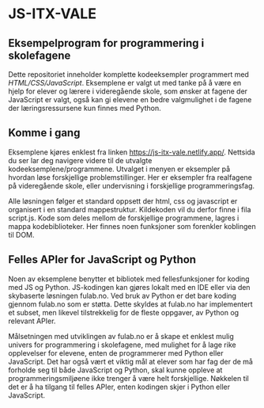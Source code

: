 # JS-ITX-VALE
 
## Eksempelprogram for programmering i skolefagene

Dette repositoriet inneholder komplette kodeeksempler programmert med *HTML/CSS/JavaScript*. Eksemplene er valgt ut med tanke på å være en hjelp for elever og lærere i videregående skole, som ønsker at fagene der JavaScript er valgt, også kan gi elevene en bedre valgmulighet i de fagene der læringsressursene kun finnes med Python.

## Komme i gang
Eksemplene kjøres enklest fra linken https://js-itx-vale.netlify.app/. Nettsida du ser lar deg navigere videre til de utvalgte kodeeksemplene/programmene. Utvalget i menyen er eksempler på hvordan løse forskjellige problemstillinger. Her er eksempler fra  realfagene på videregående skole, eller undervisning i forskjellige programmeringsfag. 

Alle løsningen følger et standard oppsett der html, css og javascript er organisert i en standard mappestruktur. Kildekoden vil du derfor finne i fila script.js.  Kode som deles mellom de forskjellige programmene,  lagres i mappa kodebiblioteker. Her finnes noen funksjoner som
forenkler koblingen til DOM.

## Felles APIer for JavaScript og Python

Noen av eksemplene benytter et bibliotek med fellesfunksjoner for koding med JS og Python. JS-kodingen kan gjøres lokalt med en IDE eller via den skybaserte løsningen fulab.no. Ved bruk av Python er det bare koding gjennom fulab.no som er støtta. Dette skyldes at fulab.no har implementert et subset, men likevel tilstrekkelig for de fleste oppgaver, av Python og relevant APIer. 

Målsetningen med utviklingen av fulab.no er å skape et enklest mulig univers for programmering i skolefagene, med mulighet for å lage rike opplevelser for elevene, enten de programmerer med Python eller JavaScript. Det har også vært et viktig mål at elever som har fag der de må forholde seg til både JavaScript og Python, skal kunne oppleve at programmeringsmiljøene ikke trenger å være helt forskjellige. Nøkkelen til det er å ha tilgang til felles APIer, enten kodingen skjer i Python eller JavaScript. 
